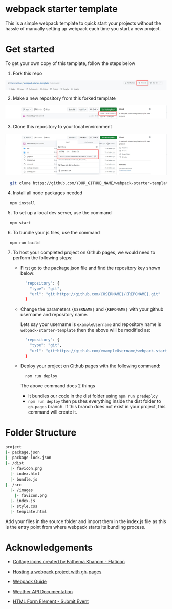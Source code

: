 # webpack starter template

This is a simple webpack template to quick start your projects without the hassle of manually setting up webpack each time you start a new project.

# Get started

To get your own copy of this template, follow the steps below

1. Fork this repo

<img src="./extra-assets/fork.JPG" alt="Fork repo by clicking on the fork button" title="Fork repo">

2. Make a new repository from this forked template

<img src="./extra-assets/create-new-repo.JPG" alt="Create a new repository by clicking on the 'use this template' button and selecting 'create a new repository' " title="Create a new repository">

3. Clone this repository to your local environment

<img src="./extra-assets/clone-repo.JPG" alt="Clone the repository by clicking on the 'clone' button and copying the URL from HTTPS" title="Clone repository">

```sh
  git clone https://github.com/YOUR_GITHUB_NAME/webpack-starter-template.git
```

4. Install all node packages needed

```sh
  npm install
```

5. To set up a local dev server, use the command

```sh
  npm start
```

6. To bundle your js files, use the command

```sh
  npm run build
```

7. To host your completed project on Github pages, we would need to perform the following steps:

   - First go to the package.json file and find the repository key shown below:

     ```sh
       "repository": {
         "type": "git",
         "url": "git+https://github.com/{USERNAME}/{REPONAME}.git"
       }
     ```

   - Change the parameters `{USERNAME}` and `{REPONAME}` with your github username and repository name.

     Lets say your username is `exampleUsername` and repository name is `webpack-starter-template` then the above will be modified as:

     ```sh
       "repository": {
         "type": "git",
         "url": "git+https://github.com/exampleUsername/webpack-starter-template.git"
       }
     ```

   - Deploy your project on Github pages with the following command:

     ```sh
       npm run deploy
     ```

     The above command does 2 things

     - It bundles our code in the dist folder using `npm run predeploy`
     - `npm run deploy` then pushes everything inside the dist folder to `gh-pages` branch. If this branch does not exist in your project, this command will create it.

# Folder Structure

```sh
project
|- package.json
|- package-lock.json
|- /dist
  |- favicon.png
  |- index.html
  |- bundle.js
|- /src
  |- /images
    |- favicon.png
  |- index.js
  |- style.css
  |- template.html

```

Add your files in the source folder and import them in the index.js file as this is the entry point from where webpack starts its bundling process.

# Acknowledgements

- <a href="https://www.flaticon.com/free-icons/collage" title="collage icons">Collage icons created by Fathema Khanom - Flaticon</a>

- <a href="https://www.learnhowtoprogram.com/intermediate-javascript/team-week/hosting-a-webpack-project-with-gh-pages">Hosting a webpack project with gh-pages</a>

- <a href="https://webpack.js.org/guides/">Webpack Guide</a>

- <a href="https://www.weatherapi.com/docs/">Weather API Documentation</a>
- <a href="https://developer.mozilla.org/en-US/docs/Web/API/HTMLFormElement/submit_event">HTML Form Element - Submit Event </a>
